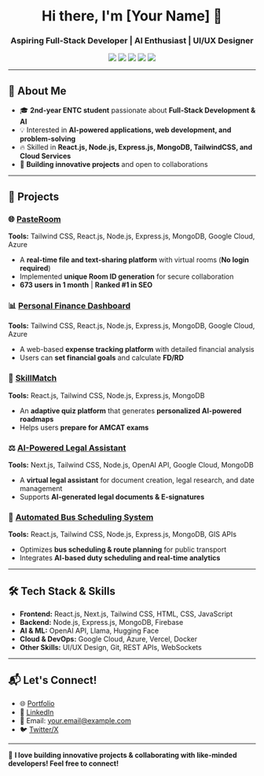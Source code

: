 <h1 align="center">Hi there, I'm [Your Name] 👋</h1>  
<h3 align="center">Aspiring Full-Stack Developer | AI Enthusiast | UI/UX Designer</h3>  

<p align="center">
  <img src="https://img.shields.io/badge/Code-React.js-blue?style=for-the-badge&logo=react" />
  <img src="https://img.shields.io/badge/Backend-Node.js-green?style=for-the-badge&logo=node.js" />
  <img src="https://img.shields.io/badge/Database-MongoDB-brightgreen?style=for-the-badge&logo=mongodb" />
  <img src="https://img.shields.io/badge/Cloud-Google_Cloud-orange?style=for-the-badge&logo=googlecloud" />
  <img src="https://img.shields.io/badge/Cloud-Azure-blue?style=for-the-badge&logo=microsoftazure" />
</p>  

---

## 🚀 **About Me**  
- 🎓 **2nd-year ENTC student** passionate about **Full-Stack Development & AI**  
- 💡 Interested in **AI-powered applications, web development, and problem-solving**  
- 🔥 Skilled in **React.js, Node.js, Express.js, MongoDB, TailwindCSS, and Cloud Services**  
- 🚀 **Building innovative projects** and open to collaborations  

---

## 📌 **Projects**  

### 🌐 [PasteRoom](https://github.com/your-username/PasteRoom)  
**Tools:** Tailwind CSS, React.js, Node.js, Express.js, MongoDB, Google Cloud, Azure  
- A **real-time file and text-sharing platform** with virtual rooms (**No login required**)  
- Implemented **unique Room ID generation** for secure collaboration  
- **673 users in 1 month** | **Ranked #1 in SEO**  

### 📊 [Personal Finance Dashboard](https://github.com/your-username/Personal-Finance-Dashboard)  
**Tools:** Tailwind CSS, React.js, Node.js, Express.js, MongoDB, Google Cloud, Azure  
- A web-based **expense tracking platform** with detailed financial analysis  
- Users can **set financial goals** and calculate **FD/RD**  

### 🧠 [SkillMatch](https://github.com/your-username/SkillMatch)  
**Tools:** React.js, Tailwind CSS, Node.js, Express.js, MongoDB  
- An **adaptive quiz platform** that generates **personalized AI-powered roadmaps**  
- Helps users **prepare for AMCAT exams**  

### ⚖️ [AI-Powered Legal Assistant](https://github.com/your-username/AI-Legal-Assistant)  
**Tools:** Next.js, Tailwind CSS, Node.js, OpenAI API, Google Cloud, MongoDB  
- A **virtual legal assistant** for document creation, legal research, and date management  
- Supports **AI-generated legal documents & E-signatures**  

### 🚌 [Automated Bus Scheduling System](https://github.com/your-username/Bus-Scheduling-System)  
**Tools:** React.js, Tailwind CSS, Node.js, Express.js, MongoDB, GIS APIs  
- Optimizes **bus scheduling & route planning** for public transport  
- Integrates **AI-based duty scheduling and real-time analytics**  

---

## 🛠 **Tech Stack & Skills**  
- **Frontend:** React.js, Next.js, Tailwind CSS, HTML, CSS, JavaScript  
- **Backend:** Node.js, Express.js, MongoDB, Firebase  
- **AI & ML:** OpenAI API, Llama, Hugging Face  
- **Cloud & DevOps:** Google Cloud, Azure, Vercel, Docker  
- **Other Skills:** UI/UX Design, Git, REST APIs, WebSockets  

---

## 📬 **Let's Connect!**  
- 🌐 [Portfolio](https://your-portfolio-link.com)  
- 🏢 [LinkedIn](https://www.linkedin.com/in/your-profile)  
- 📧 Email: your.email@example.com  
- 🐦 [Twitter/X](https://twitter.com/your-profile)  

---

🚀 **I love building innovative projects & collaborating with like-minded developers! Feel free to connect!**  

